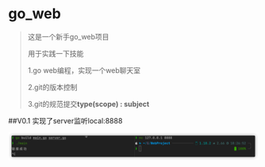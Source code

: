# go_web

> 这是一个新手go_web项目
>
> 用于实践一下技能
>
> 1.go web编程，实现一个web聊天室
>
> 2.git的版本控制
>
> 3.git的规范提交**type(scope) : subject** 

##V0.1 实现了server监听local:8888

![image-20220529185307480](README.assets/image-20220529185307480.png)
